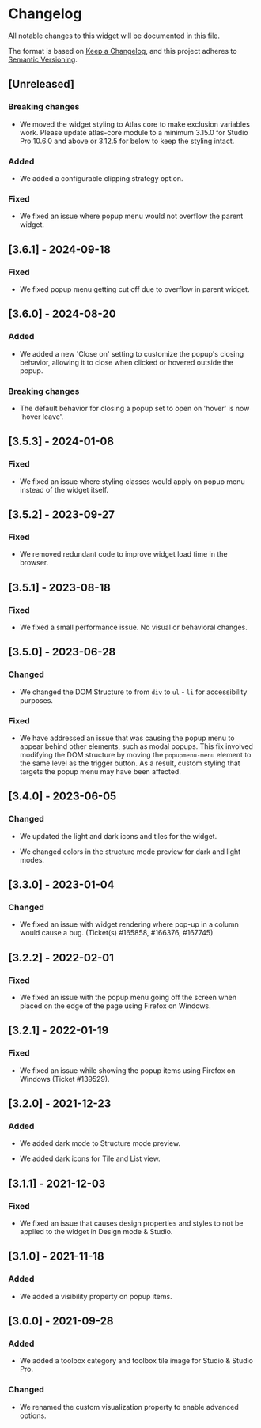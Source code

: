 # Changelog

All notable changes to this widget will be documented in this file.

The format is based on [Keep a Changelog](https://keepachangelog.com/en/1.0.0/), and this project adheres to [Semantic Versioning](https://semver.org/spec/v2.0.0.html).

## [Unreleased]

### Breaking changes

-   We moved the widget styling to Atlas core to make exclusion variables work. Please update atlas-core module to a minimum 3.15.0 for Studio Pro 10.6.0 and above or 3.12.5 for below to keep the styling intact.

### Added

-   We added a configurable clipping strategy option.

### Fixed

-   We fixed an issue where popup menu would not overflow the parent widget.

## [3.6.1] - 2024-09-18

### Fixed

-   We fixed popup menu getting cut off due to overflow in parent widget.

## [3.6.0] - 2024-08-20

### Added

-   We added a new 'Close on' setting to customize the popup's closing behavior, allowing it to close when clicked or hovered outside the popup.

### Breaking changes

-   The default behavior for closing a popup set to open on 'hover' is now 'hover leave'.

## [3.5.3] - 2024-01-08

### Fixed

-   We fixed an issue where styling classes would apply on popup menu instead of the widget itself.

## [3.5.2] - 2023-09-27

### Fixed

-   We removed redundant code to improve widget load time in the browser.

## [3.5.1] - 2023-08-18

### Fixed

-   We fixed a small performance issue. No visual or behavioral changes.

## [3.5.0] - 2023-06-28

### Changed

-   We changed the DOM Structure to from `div` to `ul` - `li` for accessibility purposes.

### Fixed

-   We have addressed an issue that was causing the popup menu to appear behind other elements, such as modal popups. This fix involved modifying the DOM structure by moving the `popupmenu-menu` element to the same level as the trigger button. As a result, custom styling that targets the popup menu may have been affected.

## [3.4.0] - 2023-06-05

### Changed

-   We updated the light and dark icons and tiles for the widget.

-   We changed colors in the structure mode preview for dark and light modes.

## [3.3.0] - 2023-01-04

### Changed

-   We fixed an issue with widget rendering where pop-up in a column would cause a bug. (Ticket(s) #165858, #166376, #167745)

## [3.2.2] - 2022-02-01

### Fixed

-   We fixed an issue with the popup menu going off the screen when placed on the edge of the page using Firefox on Windows.

## [3.2.1] - 2022-01-19

### Fixed

-   We fixed an issue while showing the popup items using Firefox on Windows (Ticket #139529).

## [3.2.0] - 2021-12-23

### Added

-   We added dark mode to Structure mode preview.

-   We added dark icons for Tile and List view.

## [3.1.1] - 2021-12-03

### Fixed

-   We fixed an issue that causes design properties and styles to not be applied to the widget in Design mode & Studio.

## [3.1.0] - 2021-11-18

### Added

-   We added a visibility property on popup items.

## [3.0.0] - 2021-09-28

### Added

-   We added a toolbox category and toolbox tile image for Studio & Studio Pro.

### Changed

-   We renamed the custom visualization property to enable advanced options.
